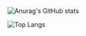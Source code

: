 
![Anurag's GitHub stats](https://github-readme-stats.vercel.app/api?username=2ks22&theme=cobalt2&show_icons=true)

![Top Langs](https://github-readme-stats.vercel.app/api/top-langs/?username=2ks22&theme=cobalt2&layout=compact)



